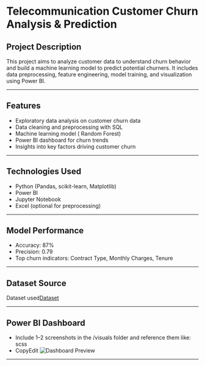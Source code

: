# Telecommunication Customer Churn Analysis & Prediction
## Project Description
This project aims to analyze customer data to understand churn behavior and build a machine learning model to predict potential churners. It includes data preprocessing, feature engineering, model training, and visualization using Power BI.
________________________________________

## Features
- Exploratory data analysis on customer churn data
- Data cleaning and preprocessing with SQL
-	Machine learning model ( Random Forest)
-	Power BI dashboard for churn trends
-	Insights into key factors driving customer churn
________________________________________
## Technologies Used
- Python (Pandas, scikit-learn, Matplotlib)
- Power BI
- Jupyter Notebook
- Excel (optional for preprocessing)
________________________________________
## Model Performance

- Accuracy: 87%
- Precision: 0.79
- Top churn indicators: Contract Type, Monthly Charges, Tenure
________________________________________
## Dataset Source
Dataset used<a href="https://github.com/Onkar41/Telecommunication-Customer-Churn-Analysis-Prediction/blob/main/Customer_Chrun_Analysis/Data/Customer_Data.csv" >Dataset</a>
________________________________________
## Power BI Dashboard
- Include 1–2 screenshots in the /visuals folder and reference them like:
scss
- CopyEdit
![Dashboard Preview]([visuals/dashboard_sample.png](https://github.com/Onkar41/Telecommunication-Customer-Churn-Analysis-Prediction/blob/main/Customer_Chrun_Analysis/ProjectPhoto/summary.png))
________________________________________
